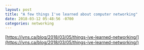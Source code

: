 ```yaml
---
layout: post
title: "A few things I've learned about computer networking"
date: 2018-03-12 05:48:56 -0700
categories: networking
---
```

[https://jvns.ca/blog/2018/03/05/things-ive-learned-networking/](https://jvns.ca/blog/2018/03/05/things-ive-learned-networking/)
